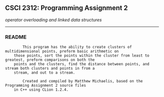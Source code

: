 ## CSCI 2312: Programming Assignment 2

_operator overloading and linked data structures_

* * *

### README
            This program has the ability to create clusters of multidimensional points, preform basic arithmetic on
        those points, sort the points within the cluster from least to greatest, preform comparisons on both the
        points and the clusters, find the distance between points, and stream both clusters and points in from a
        stream, and out to a stream.

            Created and compiled by Matthew Michaelis, based on the Programming Assignment 2 source files
        in C++ using CLion 1.2.4.